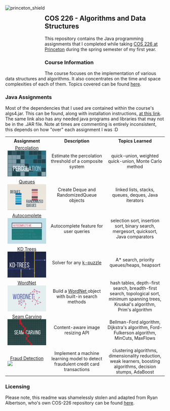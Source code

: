  <img src="https://www.cs.princeton.edu/courses/archive/spring20/cos226/images/princeton-shield.gif" alt=princeton_shield align=left height=210 />

## COS 226 - Algorithms and Data Structures

This repository contains the Java programming assignments that I completed while taking [COS 226 at Princeton](https://www.cs.princeton.edu/courses/archive/spring24/cos226/syllabus.php) during the spring semester of my first year.

### Course Information

The course focuses on the implementation of various data structures and algorithms. It also concentrates on the time and space complexities of each of them.
Topics covered can be found [here](https://www.cs.princeton.edu/courses/archive/spring24/cos226/lectures.php).

### Java Assignments

Most of the dependencies that I used are contained within the course's algs4.jar. This can be found, along with installation instructions, [at this link](https://algs4.cs.princeton.edu/code). The same link also has any needed java programs and libraries that may not be in the .JAR file. Note at times are commenting is entirely inconsistent, this depends on how "over" each assignment I was :D

 <table style="width:100%">
  <tr>
    <th>Assignment</th>
    <th>Description</th>
    <th>Topics Learned</th>
  </tr>
  <tr>
    <td>
     <div align="center">
       <a href="/percolation"> Percolation </a>
     </div>
     <a href="https://www.cs.princeton.edu/courses/archive/spring24/cos226/assignments/percolation/specification.php">
       <img src="percolation/logo.png" width = 300>
     </a>
    </td>
    <td>
      <div align="center"> Estimate the percolation threshold of a composite system </div>
    </td>
    <td>
      <div align="center"> quick-union, weighted quick-union, Monte Carlo method </div>
    </td>
  </tr>
  <tr>
    <td>
      <div align="center">
        <a href="/queues"> Queues </a>
      </div>
      <a href="https://www.cs.princeton.edu/courses/archive/spring24/cos226/assignments/queues/specification.php">
        <img src="queues/logo.png" width = 400>
      </a>
    </td>
    <td>
      <div align="center"> Create Deque and RandomizedQueue objects </div>
    </td>
    <td>
      <div align="center"> linked lists, stacks, queues, deques, Java iterators </div>
    </td>
  </tr>
   <tr>
    <td>
      <div align="center">
        <a href="/autocomplete"> Autocomplete </a>
      </div>
      <a href="https://www.cs.princeton.edu/courses/archive/spring24/cos226/assignments/autocomplete/specification.php">
        <img src="autocomplete/logo.png" width = 300>
      </a>
    </td>
    <td>
      <div align="center"> Autocomplete feature for user queries </div>
    </td>
    <td>
      <div align="center"> selection sort, insertion sort, binary search, mergesort, quicksort, Java comparators </div>
    </td>
  </tr>
   <tr>
    <td>
      <div align="center">
        <a href="kdtree"> KD Trees </a>
      </div>
      <a href="https://www.cs.princeton.edu/courses/archive/spring24/cos226/assignments/kdtree/specification.php">
        <img src="kdtree/logo.png" width = 300>
      </a>
    </td>
    <td>
      <div align="center"> Solver for any <a href="https://en.wikipedia.org/wiki/15_puzzle"> k-puzzle </a> </div>
    </td>
    <td>
     <div align="center"> A* search, priority queues/heaps, heapsort </div>
    </td>
  </tr>
   <tr>
    <td>
      <div align="center">
        <a href="/wordnet"> WordNet </a>
      </div>
      <a href="https://www.cs.princeton.edu/courses/archive/spring24/cos226/assignments/wordnet/specification.php">
        <img src="wordnet/logo.png" width = 300>
      </a>
    </td>
    <td>
      <div align="center"> Build a <a href="https://wordnet.princeton.edu"> WordNet </a> object with built-in search methods  </div>
    </td>
    <td>
      <div align="center"> hash tables, depth-first search, breadth-first search, topological sort, minimum spanning trees, Kruskal's algorithm, Prim's algorithm </div>
    </td>
  </tr>
   <tr>
    <td>
      <div align="center">
        <a href="/seam"> Seam Carving </a>
      </div>
      <a href="https://www.cs.princeton.edu/courses/archive/spring24/cos226/assignments/seam/specification.php">
        <img src="seam/logo.png" width = 300>
      </a>
    </td>
    <td>
      <div align="center"> Content-aware image resizing API </div>
    </td>
    <td>
      <div align="center"> Bellman-Ford algorithm, Dijkstra's algorithm, Ford-Fulkerson algorithm, MinCuts, MaxFlows </div>
    </td>
  </tr>
   <tr>
    <td>
      <div align="center">
        <a href="/fraud"> Fraud Detection </a>
      </div>
      <a href="https://www.cs.princeton.edu/courses/archive/spring24/cos226/assignments/fraud/specification.php">
        <img src="fraud/fraud.png" width = 300>
      </a>
    </td>
    <td>
      <div align="center"> Implement a machine learning model to detect fraudulent credit card transactions </div>
    </td>
    <td>
      <div align="center"> clustering algorithms, dimensionality reduction, weak learners, boosting algorithms, decision stumps, AdaBoost </div>
    </td>
  </tr>
</table>

### Licensing

Please note, this readme was shamelessly stolen and adapted from Ryan Albertson, who's own COS-226 repository can be found [here](https://github.com/RyanAlbertson/COS226_Princeton_University).
